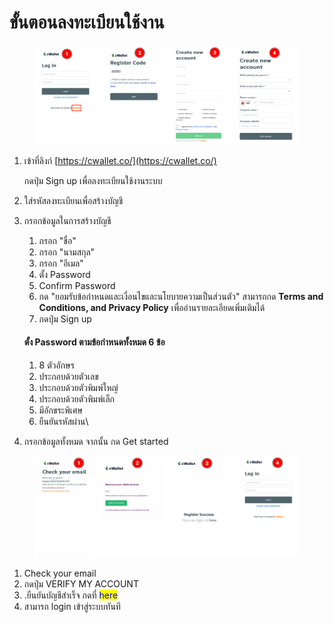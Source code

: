 # ขั้นตอนลงทะเบียนใช้งาน

<figure><img src="../.gitbook/assets/image (193).png" alt=""><figcaption></figcaption></figure>

1.  เข้าที่ลิงก์ [https://cwallet.co/](https://cwallet.co/)

    กดปุ่ม Sign up เพื่อลงทะเบียนใช้งานระบบ
2. ใส่รหัสลงทะเบียนเพื่อสร้างบัญชี
3.  กรอกข้อมูลในการสร้างบัญชี

    1. กรอก "ชื่อ"
    2. กรอก "นามสกุล"
    3. กรอก "อีเมล"
    4. ตั้ง Password
    5. Confirm Password
    6. กด "ยอมรับข้อกำหนดและเงื่อนไขและนโยบายความเป็นส่วนตัว" สามารถกด **Terms and Conditions, and Privacy Policy** เพื่ออ่านรายละเอียดเพิ่มเติมได้
    7. กดปุ่ม Sign up



    #### ตั้ง Password ตามข้อกำหนดทั้งหมด 6 ข้อ

    1. 8  ตัวอักษร
    2. ประกอบด้วยตัวเลข
    3. ประกอบด้วยตัวพิมพ์ใหญ่
    4. ประกอบด้วยตัวพิมพ์เล็ก
    5. มีอักขระพิเศษ
    6. ยืนยันรหัสผ่าน\

4. กรอกข้อมูลทั้งหมด จากนั้น กด Get started



<figure><img src="../.gitbook/assets/image (185).png" alt=""><figcaption></figcaption></figure>

1. Check your email
2. กดปุ่ม VERIFY MY ACCOUNT
3. .ยืนยันบัญชีสำเร็จ กดที่ <mark style="color:blue;">here</mark>
4. สามารถ login เข้าสู่ระบบทันที
